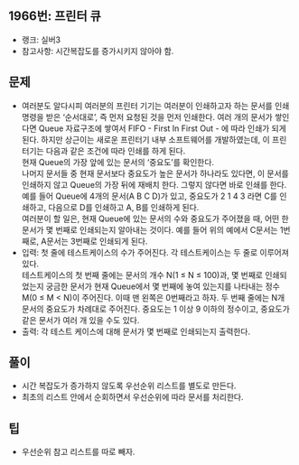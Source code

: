 <h2>1966번: 프린터 큐</h2>
<ul>
  <li>랭크: 실버3</li>
  <li>참고사항: 시간복잡도를 증가시키지 않아야 함.</li>
</ul>
<h2>문제</h2>
<ul>
  <li>여러분도 알다시피 여러분의 프린터 기기는 여러분이 인쇄하고자 하는 문서를 인쇄 명령을 받은 ‘순서대로’, 즉 먼저 요청된 것을 먼저 인쇄한다. 여러 개의 문서가 쌓인다면 Queue 자료구조에 쌓여서 FIFO - First In First Out - 에 따라 인쇄가 되게 된다. 하지만 상근이는 새로운 프린터기 내부 소프트웨어를 개발하였는데, 이 프린터기는 다음과 같은 조건에 따라 인쇄를 하게 된다.<br>
    현재 Queue의 가장 앞에 있는 문서의 ‘중요도’를 확인한다.<br>
    나머지 문서들 중 현재 문서보다 중요도가 높은 문서가 하나라도 있다면, 이 문서를 인쇄하지 않고 Queue의 가장 뒤에 재배치 한다. 그렇지 않다면 바로 인쇄를 한다.<br>
    예를 들어 Queue에 4개의 문서(A B C D)가 있고, 중요도가 2 1 4 3 라면 C를 인쇄하고, 다음으로 D를 인쇄하고 A, B를 인쇄하게 된다.<br>
    여러분이 할 일은, 현재 Queue에 있는 문서의 수와 중요도가 주어졌을 때, 어떤 한 문서가 몇 번째로 인쇄되는지 알아내는 것이다. 예를 들어 위의 예에서 C문서는 1번째로, A문서는 3번째로 인쇄되게 된다.</li>
  <li>입력: 첫 줄에 테스트케이스의 수가 주어진다. 각 테스트케이스는 두 줄로 이루어져 있다.<br>
    테스트케이스의 첫 번째 줄에는 문서의 개수 N(1 ≤ N ≤ 100)과, 몇 번째로 인쇄되었는지 궁금한 문서가 현재 Queue에서 몇 번째에 놓여 있는지를 나타내는 정수 M(0 ≤ M < N)이 주어진다. 이때 맨 왼쪽은 0번째라고 하자. 두 번째 줄에는 N개 문서의 중요도가 차례대로 주어진다. 중요도는 1 이상 9 이하의 정수이고, 중요도가 같은 문서가 여러 개 있을 수도 있다.</li>
  <li>출력: 각 테스트 케이스에 대해 문서가 몇 번째로 인쇄되는지 출력한다.</li>
</ul>
<h2>풀이</h2>
<ul>
  <li>시간 복잡도가 증가하지 않도록 우선순위 리스트를 별도로 만든다.</li>
  <li>최초의 리스트 안에서 순회하면서 우선순위에 따라 문서를 처리한다.</li>
</ul>
<h2>팁</h2>
<ul>
  <li>우선순위 참고 리스트를 따로 빼자.</li>
</ul>
